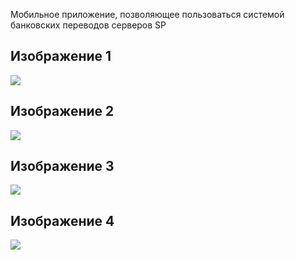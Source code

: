 Мобильное приложение, позволяющее пользоваться системой банковских переводов серверов SP

## Изображение 1
![](images/IMG_20241129_134902_478.jpg)

## Изображение 2
![](images/IMG_20241129_134907_011.jpg)

## Изображение 3
![](images/IMG_20241129_134905_832.jpg)

## Изображение 4
![](images/IMG_20241129_134904_647.jpg)
